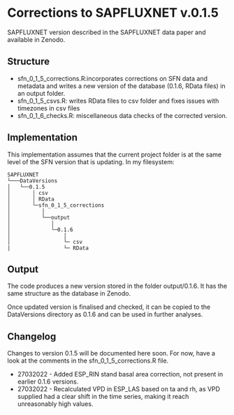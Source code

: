 # Corrections to SAPFLUXNET v.0.1.5
SAPFLUXNET version described in the SAPFLUXNET data paper and available in 
Zenodo.

## Structure 

* sfn_0_1_5_corrections.R:incorporates corrections on SFN data and metadata and
writes a new version of the database (0.1.6, RData files) in an output folder.
* sfn_0_1_5_csvs.R: writes RData files to csv folder and fixes issues with 
timezones in csv files
* sfn_0_1_6_checks.R: miscellaneous data checks of the corrected version.

## Implementation

This implementation assumes that the current project folder is at the same level
of the SFN version that is updating. In my filesystem:

```
SAPFLUXNET
└───DataVersions
│   └──0.1.5
│       │ csv
│       │ RData
│       └─sfn_0_1_5_corrections
│          │
│          └──output
│             │
│             └─0.1.6
│                 │
│                 └─ csv
|                 └─ RData
```

## Output

The code produces a new version stored in the folder 
output/0.1.6. It has the same
structure as the database in Zenodo.

Once updated version is finalised and checked, it can be copied to 
the DataVersions directory as 0.1.6 and can be used in 
further analyses.

## Changelog

Changes to version 0.1.5 will be documented here soon. For now, have a look at 
the comments in the sfn_0_1_5_corrections.R file.

* 27032022 - Added ESP_RIN stand basal area correction, not present in earlier 0.1.6 versions.
* 27032022 - Recalculated VPD in ESP_LAS based on ta and rh, as VPD supplied had a clear shift in the
time series, making it reach unreasonably high values.
